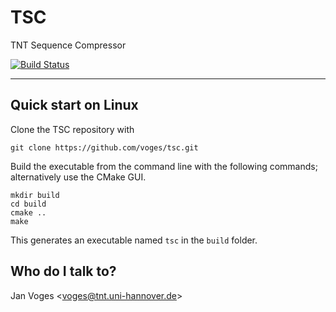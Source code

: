 # TSC

TNT Sequence Compressor

[![Build Status](https://travis-ci.com/voges/tsc.svg?branch=master)](https://travis-ci.com/voges/tsc)

---

## Quick start on Linux

Clone the TSC repository with

    git clone https://github.com/voges/tsc.git

Build the executable from the command line with the following commands; alternatively use the CMake GUI.

    mkdir build
    cd build
    cmake ..
    make

This generates an executable named ``tsc`` in the ``build`` folder.

## Who do I talk to?

Jan Voges <[voges@tnt.uni-hannover.de](mailto:voges@tnt.uni-hannover.de)>
